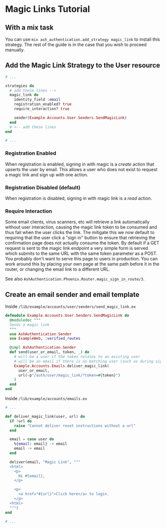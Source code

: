 <!--
SPDX-FileCopyrightText: 2022 Alembic Pty Ltd

SPDX-License-Identifier: MIT
-->

# Magic Links Tutorial

## With a mix task

You can use `mix ash_authentication.add_strategy magic_link` to install this strategy.
The rest of the guide is in the case that you wish to proceed manually.

## Add the Magic Link Strategy to the User resource

```elixir
# ...

strategies do
  # add these lines -->
  magic_link do
    identity_field :email
    registration_enabled? true
    require_interaction? true

    sender(Example.Accounts.User.Senders.SendMagicLink)
  end
  # <-- add these lines
end

# ...
```

### Registration Enabled

When registration is enabled, signing in with magic is a _create_ action that upserts the user by email.
This allows a user who does not exist to request a magic link and sign up with one action.

### Registration Disabled (default)

When registration is disabled, signing in with magic link is a _read_ action.

### Require Interaction

Some email clients, virus scanners, etc will retrieve a link automatically without user interaction, causing the magic link token to be consumed and thus fail when the user clicks the link.  The mitigate this we now default to requiring that the user click a "sign in" button to ensure that retrieving the confirmation page does not actually consume the token.  By default if a GET request is sent to the magic link endpoint a very simple form is served which submits to the same URL with the same token parameter as a POST.  You probably don't want to serve this page to users in production.  You can work around this by placing your own page at the same path before it in the router, or changing the email link to a different URL.

See also `AshAuthentication.Phoenix.Router.magic_sign_in_route/3`.

## Create an email sender and email template

Inside `/lib/example/accounts/user/senders/send_magic_link.ex`

```elixir
defmodule Example.Accounts.User.Senders.SendMagicLink do
  @moduledoc """
  Sends a magic link
  """
  use AshAuthentication.Sender
  use ExampleWeb, :verified_routes

  @impl AshAuthentication.Sender
  def send(user_or_email, token, _) do
    # will be a user if the token relates to an existing user
    # will be an email if there is no matching user (such as during sign up)
    Example.Accounts.Emails.deliver_magic_link(
      user_or_email,
      url(~p"/auth/user/magic_link/?token=#{token}")
    )
  end
end
```

Inside `/lib/example/accounts/emails.ex`

```elixir
# ...

def deliver_magic_link(user, url) do
  if !url do
    raise "Cannot deliver reset instructions without a url"
  end

  email = case user do
    %{email: email} -> email
    email -> email
  end

  deliver(email, "Magic Link", """
  <html>
    <p>
      Hi #{email},
    </p>

    <p>
      <a href="#{url}">Click here</a> to login.
    </p>
  <html>
  """)
end

# ...
```
